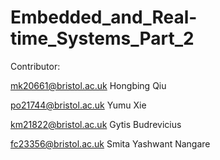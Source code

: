 # Embedded_and_Real-time_Systems_Part_2

Contributor:

mk20661@bristol.ac.uk Hongbing Qiu

po21744@bristol.ac.uk Yumu Xie

km21822@bristol.ac.uk Gytis Budrevicius

fc23356@bristol.ac.uk Smita Yashwant Nangare
